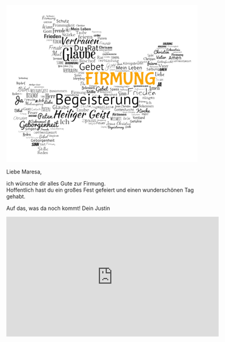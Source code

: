 ![Bild](./Firmung.png)

Liebe Maresa,

ich wünsche dir alles Gute zur Firmung.<br/>
Hoffentlich hast du ein großes Fest gefeiert und einen wunderschönen Tag gehabt.<br/>

Auf das, was da noch kommt!
Dein Justin

<iframe width="560" height="315" src="https://www.youtube.com/embed/fFqmzYwM1IQ?si=QYVRpvbtHo_02ldw" title="YouTube video player" frameborder="0" allow="accelerometer; autoplay; clipboard-write; encrypted-media; gyroscope; picture-in-picture; web-share" allowfullscreen></iframe>

